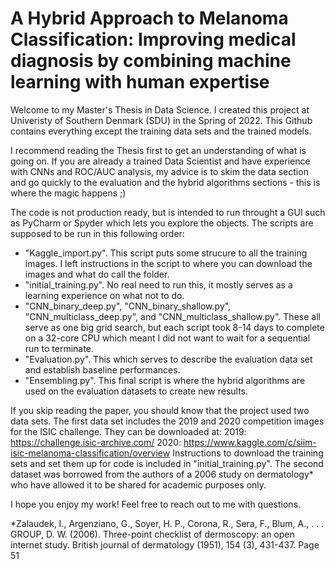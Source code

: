# A Hybrid Approach to Melanoma Classification: Improving medical diagnosis by combining machine learning with human expertise

Welcome to my Master's Thesis in Data Science. I created this project at Univeristy of Southern Denmark (SDU) in the Spring of 2022.
This Github contains everything except the training data sets and the trained models.

I recommend reading the Thesis first to get an understanding of what is going on. If you are already a trained Data Scientist and have experience with CNNs and ROC/AUC analysis, my advice is to skim the data section and go quickly to the evaluation and the hybrid algorithms sections - this is where the magic happens ;)

The code is not production ready, but is intended to run throught a GUI such as PyCharm or Spyder which lets you explore the objects.
The scripts are supposed to be run in this following order:
- "Kaggle_import.py". This script puts some strucure to all the training images. I left instructions in the script to where you can download the images and what do call the folder. 
- "initial_training.py". No real need to run this, it mostly serves as a learning experience on what not to do.
- "CNN_binary_deep.py", "CNN_binary_shallow.py", "CNN_multiclass_deep.py", and "CNN_multiclass_shallow.py". These all serve as one big grid search, but each script took 8-14 days to complete on a 32-core CPU which meant I did not want to wait for a sequential run to terminate.
- "Evaluation.py". This which serves to describe the evaluation data set and establish baseline performances.
- "Ensembling.py". This final script is where the hybrid algorithms are used on the evaluation datasets to create new results.

If you skip reading the paper, you should know that the project used two data sets. The first data set includes the 2019 and 2020 competition images for the ISIC challenge. They can be downloaded at:
2019: https://challenge.isic-archive.com/
2020: https://www.kaggle.com/c/siim-isic-melanoma-classification/overview
Instructions to download the training sets and set them up for code is included in "initial_training.py".
The second dataset was borrowed from the authors of a 2006 study on dermatology* who have allowed it to be shared for academic purposes only.

I hope you enjoy my work! Feel free to reach out to me with questions.

*Zalaudek, I., Argenziano, G., Soyer, H. P., Corona, R., Sera, F., Blum, A., . . . GROUP, D. W. (2006).
Three-point checklist of dermoscopy: an open internet study. British journal of dermatology (1951),
154 (3), 431-437.
Page 51
